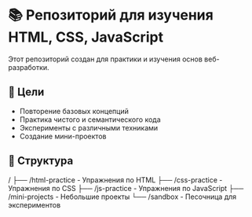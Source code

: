 # 📚 Репозиторий для изучения HTML, CSS, JavaScript

Этот репозиторий создан для практики и изучения основ веб-разработки.

## 🎯 Цели
- Повторение базовых концепций
- Практика чистого и семантического кода
- Эксперименты с различными техниками
- Создание мини-проектов

## 📂 Структура
/
├── /html-practice - Упражнения по HTML
├── /css-practice - Упражнения по CSS
├── /js-practice - Упражнения по JavaScript
├── /mini-projects - Небольшие проекты
└── /sandbox - Песочница для экспериментов

